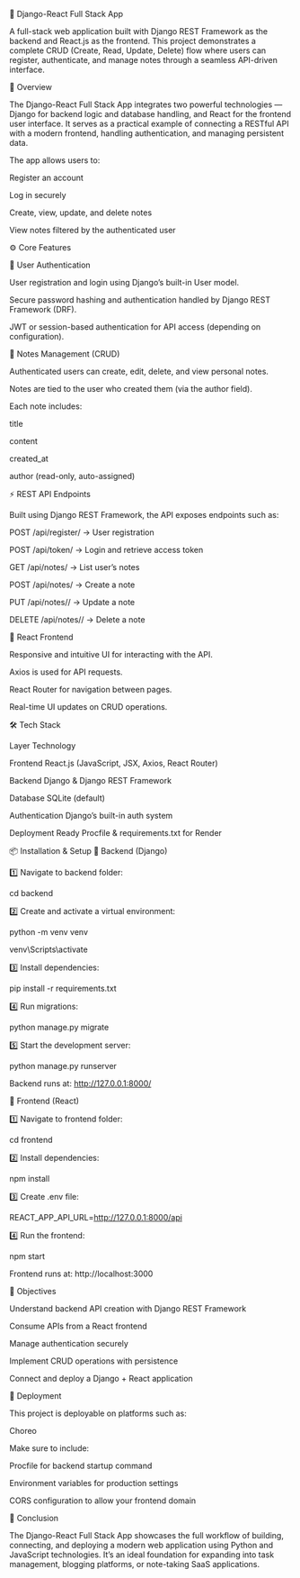 🧩 Django-React Full Stack App

A full-stack web application built with Django REST Framework as the backend and React.js as the frontend.
This project demonstrates a complete CRUD (Create, Read, Update, Delete) flow where users can register, authenticate, and manage notes through a seamless API-driven interface.

🧠 Overview

The Django-React Full Stack App integrates two powerful technologies — Django for backend logic and database handling, and React for the frontend user interface.
It serves as a practical example of connecting a RESTful API with a modern frontend, handling authentication, and managing persistent data.

The app allows users to:

Register an account

Log in securely

Create, view, update, and delete notes

View notes filtered by the authenticated user

⚙️ Core Features

👤 User Authentication

User registration and login using Django’s built-in User model.

Secure password hashing and authentication handled by Django REST Framework (DRF).

JWT or session-based authentication for API access (depending on configuration).

🧾 Notes Management (CRUD)

Authenticated users can create, edit, delete, and view personal notes.

Notes are tied to the user who created them (via the author field).

Each note includes:

title

content

created_at

author (read-only, auto-assigned)

⚡ REST API Endpoints

Built using Django REST Framework, the API exposes endpoints such as:

POST /api/register/ → User registration

POST /api/token/ → Login and retrieve access token

GET /api/notes/ → List user’s notes

POST /api/notes/ → Create a note

PUT /api/notes/<id>/ → Update a note

DELETE /api/notes/<id>/ → Delete a note

🎨 React Frontend

Responsive and intuitive UI for interacting with the API.

Axios is used for API requests.

React Router for navigation between pages.

Real-time UI updates on CRUD operations.

🛠️ Tech Stack

Layer	Technology

Frontend	React.js (JavaScript, JSX, Axios, React Router)

Backend	Django & Django REST Framework

Database	SQLite (default)

Authentication	Django’s built-in auth system

Deployment Ready	Procfile & requirements.txt for Render

📦 Installation & Setup
🔹 Backend (Django)

1️⃣ Navigate to backend folder:

cd backend


2️⃣ Create and activate a virtual environment:

python -m venv venv

venv\Scripts\activate 


3️⃣ Install dependencies:

pip install -r requirements.txt


4️⃣ Run migrations:

python manage.py migrate


5️⃣ Start the development server:

python manage.py runserver


Backend runs at: http://127.0.0.1:8000/

🔹 Frontend (React)

1️⃣ Navigate to frontend folder:

cd frontend


2️⃣ Install dependencies:

npm install


3️⃣ Create .env file:

REACT_APP_API_URL=http://127.0.0.1:8000/api


4️⃣ Run the frontend:

npm start


Frontend runs at: http://localhost:3000

🧠 Objectives

Understand backend API creation with Django REST Framework

Consume APIs from a React frontend

Manage authentication securely

Implement CRUD operations with persistence

Connect and deploy a Django + React application

🚀 Deployment

This project is deployable on platforms such as:

Choreo

Make sure to include:

Procfile for backend startup command

Environment variables for production settings

CORS configuration to allow your frontend domain

🏁 Conclusion

The Django-React Full Stack App showcases the full workflow of building, connecting, and deploying a modern web application using Python and JavaScript technologies.
It’s an ideal foundation for expanding into task management, blogging platforms, or note-taking SaaS applications.
